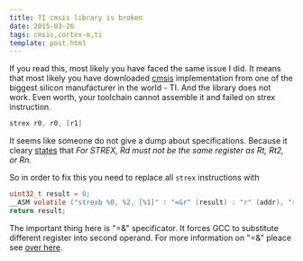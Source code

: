 ```yaml
---
title: TI cmsis library is broken
date: 2015-03-26
tags: cmsis,cortex-m,ti
template: post.html
---
```


If you read this, most likely you have faced the same issue I did. It
means that most likely you have downloaded
[cmsis](http://www.ti.com/tool/cmsis_device_headers) implementation from one of the
biggest silicon manufacturer in the world - TI. And the library does not work. Even worth,
your toolchain cannot assemble it and failed on strex instruction.

```asm
strex r0, r0, [r1]
```

It seems like someone do not give a dump about specifications. Because it
cleary [states](http://infocenter.arm.com/help/index.jsp?topic=/com.arm.doc.dui0489e/Cihbghef.html) that
*For STREX, Rd must not be the same register as Rt, Rt2, or Rn.*

<!-- cut -->

So in order to fix this you need to replace all `strex` instructions with

```c
uint32_t result = 0;
__ASM volatile ("strexb %0, %2, [%1]" : "=&r" (result) : "r" (addr), "r" (value));
return result;
```

The important thing here is "=&" specificator. It forces GCC to substitute different register into second operand.
For more information on "=&" pleace see [over here](http://www.ibiblio.org/gferg/ldp/GCC-Inline-Assembly-HOWTO.html).

